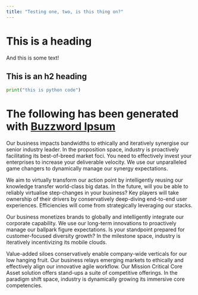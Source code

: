 ```yaml
---
title: "Testing one, two, is this thing on?"
---
```


# This is a heading

And this is some text!

## This is an h2 heading

```python
print("this is python code")
```

# The following has been generated with [Buzzword Ipsum](http://www.buzzwordipsum.com/)

Our business impacts bandwidths to ethically and iteratively synergise our senior industry leader. In the proposition space, industry is proactively facilitating its best-of-breed market foci. You need to effectively invest your enterprises to increase your deliverable velocity. We use our unparalleled game changers to dynamically manage our synergy expectations.

We aim to virtually transform our action point by intelligently reusing our knowledge transfer world-class big datas. In the future, will you be able to reliably virtualise step-changes in your business? Key players will take ownership of their drivers by conservatively deep-diving end-to-end user experiences. Efficiencies will come from strategically leveraging our stacks.

Our business monetizes brands to globally and intelligently integrate our corporate capability. We use our long-term innovations to proactively manage our ballpark figure expectations. Is your standpoint prepared for customer-focused diversity growth? In the milestone space, industry is iteratively incentivizing its mobile clouds.

Value-added siloes conservatively enable company-wide verticals for our low hanging fruit. Our business relays emerging markets to ethically and effectively align our innovative agile workflow. Our Mission Critical Core Asset solution offers stand-ups a suite of competitive offerings. In the paradigm shift space, industry is dynamically growing its immersive core competencies.

